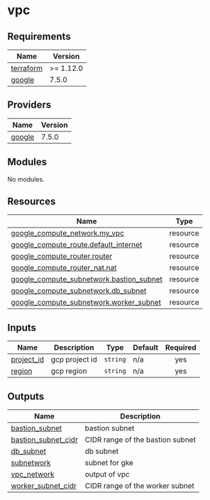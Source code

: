 # vpc

<!-- BEGIN_TF_DOCS -->
## Requirements

| Name | Version |
|------|---------|
| <a name="requirement_terraform"></a> [terraform](#requirement\_terraform) | >= 1.12.0 |
| <a name="requirement_google"></a> [google](#requirement\_google) | 7.5.0 |

## Providers

| Name | Version |
|------|---------|
| <a name="provider_google"></a> [google](#provider\_google) | 7.5.0 |

## Modules

No modules.

## Resources

| Name | Type |
|------|------|
| [google_compute_network.my_vpc](https://registry.terraform.io/providers/hashicorp/google/7.5.0/docs/resources/compute_network) | resource |
| [google_compute_route.default_internet](https://registry.terraform.io/providers/hashicorp/google/7.5.0/docs/resources/compute_route) | resource |
| [google_compute_router.router](https://registry.terraform.io/providers/hashicorp/google/7.5.0/docs/resources/compute_router) | resource |
| [google_compute_router_nat.nat](https://registry.terraform.io/providers/hashicorp/google/7.5.0/docs/resources/compute_router_nat) | resource |
| [google_compute_subnetwork.bastion_subnet](https://registry.terraform.io/providers/hashicorp/google/7.5.0/docs/resources/compute_subnetwork) | resource |
| [google_compute_subnetwork.db_subnet](https://registry.terraform.io/providers/hashicorp/google/7.5.0/docs/resources/compute_subnetwork) | resource |
| [google_compute_subnetwork.worker_subnet](https://registry.terraform.io/providers/hashicorp/google/7.5.0/docs/resources/compute_subnetwork) | resource |

## Inputs

| Name | Description | Type | Default | Required |
|------|-------------|------|---------|:--------:|
| <a name="input_project_id"></a> [project\_id](#input\_project\_id) | gcp project id | `string` | n/a | yes |
| <a name="input_region"></a> [region](#input\_region) | gcp region | `string` | n/a | yes |

## Outputs

| Name | Description |
|------|-------------|
| <a name="output_bastion_subnet"></a> [bastion\_subnet](#output\_bastion\_subnet) | bastion subnet |
| <a name="output_bastion_subnet_cidr"></a> [bastion\_subnet\_cidr](#output\_bastion\_subnet\_cidr) | CIDR range of the bastion subnet |
| <a name="output_db_subnet"></a> [db\_subnet](#output\_db\_subnet) | db subnet |
| <a name="output_subnetwork"></a> [subnetwork](#output\_subnetwork) | subnet for gke |
| <a name="output_vpc_network"></a> [vpc\_network](#output\_vpc\_network) | output of vpc |
| <a name="output_worker_subnet_cidr"></a> [worker\_subnet\_cidr](#output\_worker\_subnet\_cidr) | CIDR range of the worker subnet |
<!-- END_TF_DOCS -->
